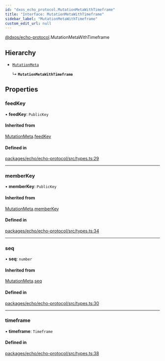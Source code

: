```yaml
---
id: "dxos_echo_protocol.MutationMetaWithTimeframe"
title: "Interface: MutationMetaWithTimeframe"
sidebar_label: "MutationMetaWithTimeframe"
custom_edit_url: null
---
```


[@dxos/echo-protocol](../modules/dxos_echo_protocol.md).MutationMetaWithTimeframe

## Hierarchy

- [`MutationMeta`](dxos_echo_protocol.MutationMeta.md)

  ↳ **`MutationMetaWithTimeframe`**

## Properties

### feedKey

• **feedKey**: `PublicKey`

#### Inherited from

[MutationMeta](dxos_echo_protocol.MutationMeta.md).[feedKey](dxos_echo_protocol.MutationMeta.md#feedkey)

#### Defined in

[packages/echo/echo-protocol/src/types.ts:29](https://github.com/dxos/protocols/blob/c793f0fed/packages/echo/echo-protocol/src/types.ts#L29)

___

### memberKey

• **memberKey**: `PublicKey`

#### Inherited from

[MutationMeta](dxos_echo_protocol.MutationMeta.md).[memberKey](dxos_echo_protocol.MutationMeta.md#memberkey)

#### Defined in

[packages/echo/echo-protocol/src/types.ts:34](https://github.com/dxos/protocols/blob/c793f0fed/packages/echo/echo-protocol/src/types.ts#L34)

___

### seq

• **seq**: `number`

#### Inherited from

[MutationMeta](dxos_echo_protocol.MutationMeta.md).[seq](dxos_echo_protocol.MutationMeta.md#seq)

#### Defined in

[packages/echo/echo-protocol/src/types.ts:30](https://github.com/dxos/protocols/blob/c793f0fed/packages/echo/echo-protocol/src/types.ts#L30)

___

### timeframe

• **timeframe**: `Timeframe`

#### Defined in

[packages/echo/echo-protocol/src/types.ts:38](https://github.com/dxos/protocols/blob/c793f0fed/packages/echo/echo-protocol/src/types.ts#L38)
